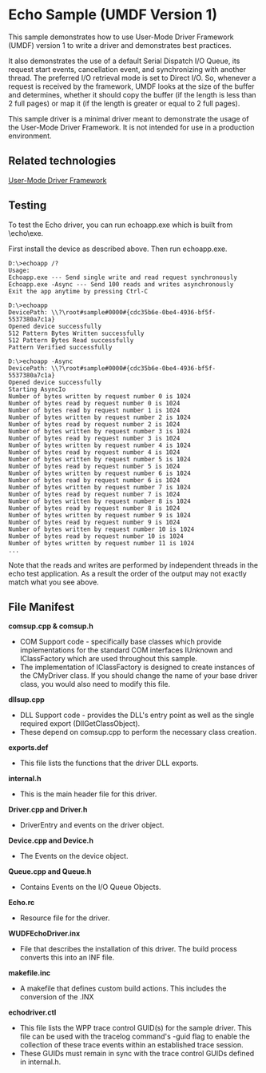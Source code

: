 Echo Sample (UMDF Version 1)
============================

This sample demonstrates how to use User-Mode Driver Framework (UMDF) version 1 to write a driver and demonstrates best practices.

It also demonstrates the use of a default Serial Dispatch I/O Queue, its request start events, cancellation event, and synchronizing with another thread. The preferred I/O retrieval mode is set to Direct I/O. So, whenever a request is received by the framework, UMDF looks at the size of the buffer and determines, whether it should copy the buffer (if the length is less than 2 full pages) or map it (if the length is greater or equal to 2 full pages).

This sample driver is a minimal driver meant to demonstrate the usage of the User-Mode Driver Framework. It is not intended for use in a production environment.


Related technologies
--------------------

[User-Mode Driver Framework](http://msdn.microsoft.com/en-us/library/windows/hardware/ff560456)

Testing
-------

To test the Echo driver, you can run echoapp.exe which is built from \\echo\\exe.

First install the device as described above. Then run echoapp.exe.

```
D:\>echoapp /?
Usage:
Echoapp.exe --- Send single write and read request synchronously
Echoapp.exe -Async --- Send 100 reads and writes asynchronously
Exit the app anytime by pressing Ctrl-C
 
D:\>echoapp
DevicePath: \\?\root#sample#0000#{cdc35b6e-0be4-4936-bf5f-5537380a7c1a}
Opened device successfully
512 Pattern Bytes Written successfully
512 Pattern Bytes Read successfully
Pattern Verified successfully
 
D:\>echoapp -Async
DevicePath: \\?\root#sample#0000#{cdc35b6e-0be4-4936-bf5f-5537380a7c1a}
Opened device successfully
Starting AsyncIo
Number of bytes written by request number 0 is 1024
Number of bytes read by request number 0 is 1024
Number of bytes read by request number 1 is 1024
Number of bytes written by request number 2 is 1024
Number of bytes read by request number 2 is 1024
Number of bytes written by request number 3 is 1024
Number of bytes read by request number 3 is 1024
Number of bytes written by request number 4 is 1024
Number of bytes read by request number 4 is 1024
Number of bytes written by request number 5 is 1024
Number of bytes read by request number 5 is 1024
Number of bytes written by request number 6 is 1024
Number of bytes read by request number 6 is 1024
Number of bytes written by request number 7 is 1024
Number of bytes read by request number 7 is 1024
Number of bytes written by request number 8 is 1024
Number of bytes read by request number 8 is 1024
Number of bytes written by request number 9 is 1024
Number of bytes read by request number 9 is 1024
Number of bytes written by request number 10 is 1024
Number of bytes read by request number 10 is 1024
Number of bytes written by request number 11 is 1024
...
```

Note that the reads and writes are performed by independent threads in the echo test application. As a result the order of the output may not exactly match what you see above.

File Manifest
-------------

**comsup.cpp & comsup.h**

- COM Support code - specifically base classes which provide implementations for the standard COM interfaces IUnknown and IClassFactory which are used throughout this sample.
- The implementation of IClassFactory is designed to create instances of the CMyDriver class. If you should change the name of your base driver class, you would also need to modify this file.

**dllsup.cpp**

- DLL Support code - provides the DLL's entry point as well as the single required export (DllGetClassObject).
- These depend on comsup.cpp to perform the necessary class creation.

**exports.def**

- This file lists the functions that the driver DLL exports.

**internal.h**

- This is the main header file for this driver.

**Driver.cpp and Driver.h**

- DriverEntry and events on the driver object.

**Device.cpp and Device.h**

- The Events on the device object.

**Queue.cpp and Queue.h**

- Contains Events on the I/O Queue Objects.

**Echo.rc**

- Resource file for the driver.

**WUDFEchoDriver.inx**

- File that describes the installation of this driver. The build process converts this into an INF file.

**makefile.inc**

- A makefile that defines custom build actions. This includes the conversion of the .INX 

**echodriver.ctl**

- This file lists the WPP trace control GUID(s) for the sample driver. This file can be used with the tracelog command's -guid flag to enable the collection of these trace events within an established trace session.
- These GUIDs must remain in sync with the trace control GUIDs defined in internal.h.

